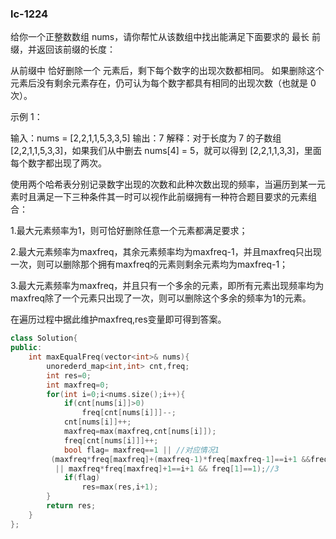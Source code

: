 ### lc-1224

给你一个正整数数组 nums，请你帮忙从该数组中找出能满足下面要求的 最长 前缀，并返回该前缀的长度：

从前缀中 恰好删除一个 元素后，剩下每个数字的出现次数都相同。
如果删除这个元素后没有剩余元素存在，仍可认为每个数字都具有相同的出现次数（也就是 0 次）。

 

示例 1：

输入：nums = [2,2,1,1,5,3,3,5]
输出：7
解释：对于长度为 7 的子数组 [2,2,1,1,5,3,3]，如果我们从中删去 nums[4] = 5，就可以得到 [2,2,1,1,3,3]，里面每个数字都出现了两次。



使用两个哈希表分别记录数字出现的次数和此种次数出现的频率，当遍历到某一元素时且满足一下三种条件其一时可以视作此前缀拥有一种符合题目要求的元素组合：

1.最大元素频率为1，则可恰好删除任意一个元素都满足要求；

2.最大元素频率为maxfreq，其余元素频率均为maxfreq-1，并且maxfreq只出现一次，则可以删除那个拥有maxfreq的元素则剩余元素均为maxfreq-1；

3.最大元素频率为maxfreq，并且只有一个多余的元素，即所有元素出现频率均为maxfreq除了一个元素只出现了一次，则可以删除这个多余的频率为1的元素。

在遍历过程中据此维护maxfreq,res变量即可得到答案。



```c++
class Solution{
public:
	int maxEqualFreq(vector<int>& nums){
        unorederd_map<int,int> cnt,freq;
        int res=0;
        int maxfreq=0;
        for(int i=0;i<nums.size();i++){
            if(cnt[nums[i]]>0)
                freq[cnt[nums[i]]]--;
            cnt[nums[i]]++;
            maxfreq=max(maxfreq,cnt[nums[i]]);
            freq[cnt[nums[i]]]++;
            bool flag= maxfreq==1 || //对应情况1
         (maxfreq*freq[maxfreq]+(maxfreq-1)*freq[maxfreq-1]==i+1 &&freq[maxfreq]==1 //2
          || maxfreq*freq[maxfreq]+1==i+1 && freq[1]==1);//3
            if(flag)
                res=max(res,i+1);
        }
        return res;
    }
};
```

